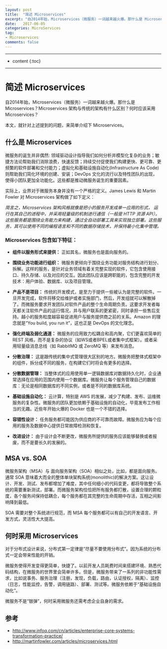 ```yaml
---
layout: post
title:  "简述 Microservices"
excerpt: "自2014年始，Microservices（微服务）一词越来越火爆。那什么是 Microservices？Microservices 架构与传统的架构有什么区别？何时应该采用 Microservices？"
date:   2017-06-05
categories: MicroServices
tag:
- Microservices
comments: false
---
```


---
* content
{:toc}
---

# 简述 Microservices

自2014年始，Microservices（微服务）一词越来越火爆。那什么是 Microservices？Microservices 架构与传统的架构有什么区别？何时应该采用 Microservices？

本文，就针对上述提到的问题，来简单介绍下 Microservices。

## 什么是 Microservices

微服务的诞生并非偶然: 领域驱动设计指导我们如何分析并模型化复杂的业务；敏捷方法论帮助我们消除浪费，快速反馈；持续交付促使我们构建更快、更可靠、更频繁的软件部署和交付能力；虚拟化和基础设施自动化(Infrastructure As Code)则帮助我们简化环境的创建、安装；DevOps 文化的流行以及特性团队的出现，使得小团队更加全功能化。这些都是推动微服务诞生的重要因素。

实际上，业界对于微服务本身并没有一个严格的定义。James Lewis 和 Martin Fowler 对 Microservices 架构做了如下定义：

*简言之，Microservices 架构风格就像是把小的服务开发成单一应用的形式， 运行在其自己的进程中，并采用轻量级的机制进行通信（一般是 HTTP 资源 API）。这些服务都是围绕业务能力来构建，通过全自动部署工具来实现独立部署。这些服务，其可以使用不同的编程语言和不同的数据存储技术，并保持最小化集中管理。*

### Microservices 包含如下特征：

* **组件以服务形式来提供：** 正如其名，微服务也是面向服务的。

* **围绕业务功能进行组织：** 微服务更倾向于围绕业务功能对服务结构进行划分、拆解。这样的服务，是针对业务领域有着关完整实现的软件，它包含使用接口、持久存储、以及对应的交互。因此团队应该是跨职能的，包含完整的开发技术：用户体验、数据库、以及项目管理。

* **产品不是项目：** 传统的开发模式，是至力于提供一些被认为是完整的软件。一旦开发完成，软件将移交给维护或者实施部门，然后，开发组就可以解散掉了。而微服务要求开发团队对软件产品的整个生命周期负责。这要求开发者每天都关注软件产品的运行情况，并与用户联系的更紧密，同时承担一些售后支持。越小的服务粒度越容易促进用户与服务提供商之前的关系。Amazon 的理念就是“You build, you run it”，这也正是 DevOps 的文化理念。

* **强化终端及弱化通道：** 微服务的应用致力松耦合和高内聚，它们更喜欢简单的REST 风格，而不是复杂的协议（如WS或者BPEL或者集中式框架）。或者采用轻量级消息总线（如 RabbitMQ 或 ZeroMQ 等）来发布消息。

* **分散治理：** 这是跟传统的集中式管理很大区别的地方。微服务把整体式框架中的组件，拆分成不同的服务，在构建它们时将会有更多的选择。

* **分散数据管理：** 当整体式的应用使用单一逻辑数据库对数据持久化时，企业通常选择在应用的范围内使用一个数据库。微服务让每个服务管理自己的数据库：无论是相同数据库的不同实例，或者是不同的数据库系统。

* **基础设施自动化：** 云计算，特别是 AWS 的发展，减少了构建、发布、运维微服务的复杂性。微服务的团队更加依赖于基础设施的自动化，毕竟发布工作相当的无趣。近些年开始火爆的 Docker 也是一个不错的选择。

* **容错性设计：** 任务服务都可能因为供应商的不可靠而故障。微服务应为每个应用的服务及数据中心提供日常故障检测和恢复。

* **改进设计：** 由于设计会不断更改，微服务所提供的服务应该能够替换或者报废，而不是要长久的发展的。

## MSA vs. SOA

微服务架构（MSA）与 面向服务架构（SOA）相似之处，比如，都是面向服务。通常 SOA 意味着大而全的整体单块架构系统(monolithic)的解决方案。这让设计、开发、测试、发布都增加了难度，其中任何细小的代码变更，都将导致整个系统的需要重新测试，部署。而微服务架构恰恰把所有服务都打散，设置合理的颗粒度，各个服务间保持低耦合，每个服务都在其完整的生命周期中存活，互相之间影响降到最低。

SOA 需要对整个系统进行规范，而 MSA 每个服务都可以有自己的开发语言、开发方式，灵活性大大提高。

## 何时采用 Microservices

对于分布式设计来说，分布式第一定律是“尽量不要使用分布式”。因为系统的分布式一定会带来性能的开销。

微服务使得开发变得更简单，快捷了。以前开发人员耗费时间来搭建环境、熟悉代码结构，在微服务的世界里会简单许多。但是，微服务带来了一系列的非功能性需求，比如说事务、服务治理（注册，发现，负载，路由，认证授权，隔离）、监控（日志，性能监控，告警，调用链路）、部署、测试等。微服务依赖于“基础设施自动化”。

微服务不是“银弹”，何时采用微服务还需考虑企业自身的需求。

## 参考

* http://www.infoq.com/cn/articles/enterprise-core-systems-transformation-practice/
* http://martinfowler.com/articles/microservices.html
